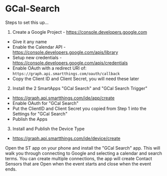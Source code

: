 # GCal-Search

Steps to set this up...

1. Create a Google Project - https://console.developers.google.com
 - Give it any name
 - Enable the Calendar API - https://console.developers.google.com/apis/library
 - Setup new credentials - https://console.developers.google.com/apis/credentials
 - Enable OAuth with a redirect URI of: ```https://graph.api.smartthings.com/oauth/callback```
 - Copy the Client ID and Client Secret, you will need these later
2. Install the 2 SmartApps "GCal Search" and "GCal Search Trigger"
 - https://graph.api.smartthings.com/ide/app/create
 - Enable OAuth for "GCal Search"
 - Put the ClientID and Client Secret you copied from Step 1 into the Settings for "GCal Search"
 - Publish the Apps
3. Install and Publish the Device Type
 - https://graph.api.smartthings.com/ide/device/create

Open the ST app on your phone and install the "GCal Search" app.
This will walk you through connecting to Google and selecting a calendar and search terms.
You can create multiple connections, the app will create Contact Sensors that are Open when the event starts and close when the event ends.
